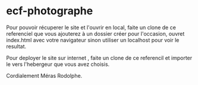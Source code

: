 # ecf-photographe
Pour  pouvoir  récuperer le site et l'ouvrir en local, faite un clone de ce referenciel  que vous ajouterez à un dossier créer pour l'occasion,  ouvret index.html avec votre navigateur sinon  utiliser un localhost pour voir le resultat.

Pour deployer le site sur internet , faite un clone de ce referencil et importer le vers l'hebergeur  que vous avez choisis.

Cordialement Méras Rodolphe.
